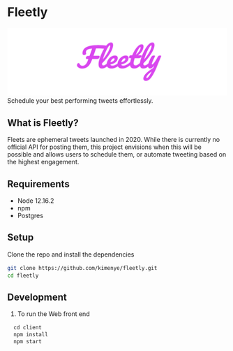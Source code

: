# Fleetly
![Logo](client/public/logo.png?raw=true")
Schedule your best performing tweets effortlessly.


## What is Fleetly?

Fleets are ephemeral tweets launched in 2020. While there is currently no official API for posting them,
this project envisions when this will be possible and allows users to schedule them, or automate tweeting
based on the highest engagement.


## Requirements

* Node 12.16.2
* npm
* Postgres


## Setup

Clone the repo and install the dependencies

```bash
git clone https://github.com/kimenye/fleetly.git
cd fleetly
```

## Development

1. To run the Web front end

```
  cd client
  npm install
  npm start
```
